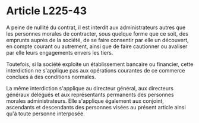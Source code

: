# Article L225-43

<p>   A peine de nullité du contrat, il est interdit aux administrateurs autres que les personnes morales de contracter, sous quelque forme que ce soit, des emprunts auprès de la société, de se faire consentir par elle un découvert, en compte courant ou autrement, ainsi que de faire cautionner ou avaliser par elle leurs engagements envers les tiers.</p><p>   Toutefois, si la société exploite un établissement bancaire ou financier, cette interdiction ne s'applique pas aux opérations courantes de ce commerce conclues à des conditions normales.</p><p>   La même interdiction s'applique au directeur général, aux directeurs généraux délégués et aux représentants permanents des personnes morales administrateurs. Elle s'applique également aux conjoint, ascendants et descendants des personnes visées au présent article ainsi qu'à toute personne interposée.</p>